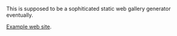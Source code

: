 This is supposed to be a sophiticated static web gallery generator eventually.

[Example web site](https://simon-a.info/staticwebgallery/output/).
